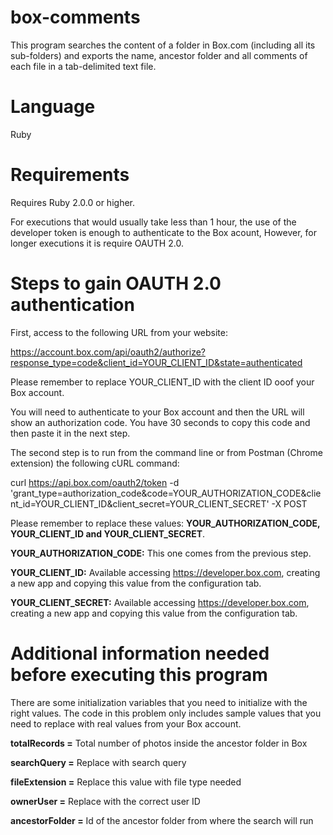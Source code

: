 # box-comments
This program searches the content of a folder in Box.com (including all its sub-folders) and exports the name, ancestor folder and all comments of each file in a tab-delimited text file.

# Language
  Ruby

# Requirements

Requires Ruby 2.0.0 or higher.

For executions that would usually take less than 1 hour, the use of the developer token is enough to authenticate to the Box acount, However, for longer executions it is require OAUTH 2.0.

# Steps to gain OAUTH 2.0 authentication

First, access to the following URL from your website: 

  https://account.box.com/api/oauth2/authorize?response_type=code&client_id=YOUR_CLIENT_ID&state=authenticated

Please remember to replace YOUR_CLIENT_ID with the client ID ooof your Box account.

You will need to authenticate to your Box account and then the URL will show an authorization code. You have 30 seconds to copy this code and then paste it in the next step.

The second step is to run from the command line or from Postman (Chrome extension) the following cURL command:

  curl https://api.box.com/oauth2/token -d 'grant_type=authorization_code&code=YOUR_AUTHORIZATION_CODE&client_id=YOUR_CLIENT_ID&client_secret=YOUR_CLIENT_SECRET' -X POST

Please remember to replace these values: <b>YOUR_AUTHORIZATION_CODE, YOUR_CLIENT_ID and YOUR_CLIENT_SECRET</b>.

<b>YOUR_AUTHORIZATION_CODE:</b> This one comes from the previous step.

<b>YOUR_CLIENT_ID:</b> Available accessing https://developer.box.com, creating a new app and copying this value from the configuration tab.

<b>YOUR_CLIENT_SECRET:</b> Available accessing https://developer.box.com, creating a new app and copying this value from the configuration tab.

# Additional information needed before executing this program
There are some initialization variables that you need to initialize with the right values. The code in this problem only includes sample values that you need to replace with real values from your Box account.

<b>totalRecords =</b> Total number of photos inside the ancestor folder in Box

<b>searchQuery =</b> Replace with search query

<b>fileExtension =</b> Replace this value with file type needed

<b>ownerUser =</b> Replace with the correct user ID

<b>ancestorFolder =</b> Id of the ancestor folder from where the search will run


